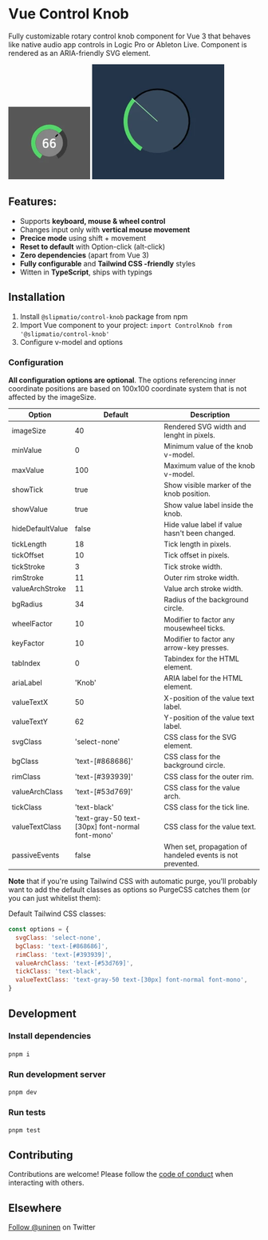 # Vue Control Knob

Fully customizable rotary control knob component for Vue 3 that behaves like native audio app controls in Logic Pro or Ableton Live. Component is rendered as an ARIA-friendly SVG element.

![Screenshot](src/assets/knob-screenshot.webp)
![Screenshot](src/assets/knob-screenshot2.webp)

## Features:

- Supports **keyboard, mouse & wheel control**
- Changes input only with **vertical mouse movement**
- **Precice mode** using shift + movement
- **Reset to default** with Option-click (alt-click)
- **Zero dependencies** (apart from Vue 3)
- **Fully configurable** and **Tailwind CSS -friendly** styles
- Witten in **TypeScript**, ships with typings

## Installation

1. Install `@slipmatio/control-knob` package from npm
2. Import Vue component to your project: `import ControlKnob from '@slipmatio/control-knob'`
3. Configure v-model and options

### Configuration

**All configuration options are optional**. The options referencing inner coordinate positions are based on 100x100 coordinate system that is not affected by the imageSize.

| Option           | Default                                          | Description                                                |
| ---------------- | ------------------------------------------------ | ---------------------------------------------------------- |
| imageSize        | 40                                               | Rendered SVG width and lenght in pixels.                   |
| minValue         | 0                                                | Minimum value of the knob v-model.                         |
| maxValue         | 100                                              | Maximum value of the knob v-model.                         |
| showTick         | true                                             | Show visible marker of the knob position.                  |
| showValue        | true                                             | Show value label inside the knob.                          |
| hideDefaultValue | false                                            | Hide value label if value hasn't been changed.             |
| tickLength       | 18                                               | Tick length in pixels.                                     |
| tickOffset       | 10                                               | Tick offset in pixels.                                     |
| tickStroke       | 3                                                | Tick stroke width.                                         |
| rimStroke        | 11                                               | Outer rim stroke width.                                    |
| valueArchStroke  | 11                                               | Value arch stroke width.                                   |
| bgRadius         | 34                                               | Radius of the background circle.                           |
| wheelFactor      | 10                                               | Modifier to factor any mousewheel ticks.                   |
| keyFactor        | 10                                               | Modifier to factor any arrow-key presses.                  |
| tabIndex         | 0                                                | Tabindex for the HTML element.                             |
| ariaLabel        | 'Knob'                                           | ARIA label for the HTML element.                           |
| valueTextX       | 50                                               | X-position of the value text label.                        |
| valueTextY       | 62                                               | Y-position of the value text label.                        |
| svgClass         | 'select-none'                                    | CSS class for the SVG element.                             |
| bgClass          | 'text-[#868686]'                                 | CSS class for the background circle.                       |
| rimClass         | 'text-[#393939]'                                 | CSS class for the outer rim.                               |
| valueArchClass   | 'text-[#53d769]'                                 | CSS class for the value arch.                              |
| tickClass        | 'text-black'                                     | CSS class for the tick line.                               |
| valueTextClass   | 'text-gray-50 text-[30px] font-normal font-mono' | CSS class for the value text.                              |
| passiveEvents    | false                                            | When set, propagation of handeled events is not prevented. |

**Note** that if you're using Tailwind CSS with automatic purge, you'll probably want to add the default classes as options so PurgeCSS catches them (or you can just whitelist them):

Default Tailwind CSS classes:

```js
const options = {
  svgClass: 'select-none',
  bgClass: 'text-[#868686]',
  rimClass: 'text-[#393939]',
  valueArchClass: 'text-[#53d769]',
  tickClass: 'text-black',
  valueTextClass: 'text-gray-50 text-[30px] font-normal font-mono',
}
```

## Development

### Install dependencies

`pnpm i`

### Run development server

`pnpm dev`

### Run tests

`pnpm test`

## Contributing

Contributions are welcome! Please follow the [code of conduct](https://www.contributor-covenant.org/version/2/0/code_of_conduct/) when interacting with others.

## Elsewhere

[Follow @uninen](https://twitter.com/uninen) on Twitter
